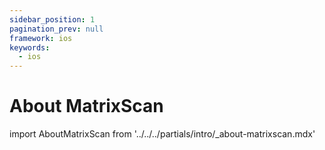 ```yaml
---
sidebar_position: 1
pagination_prev: null
framework: ios
keywords:
  - ios
---
```


# About MatrixScan

import AboutMatrixScan from '../../../partials/intro/_about-matrixscan.mdx'

<AboutMatrixScan />
